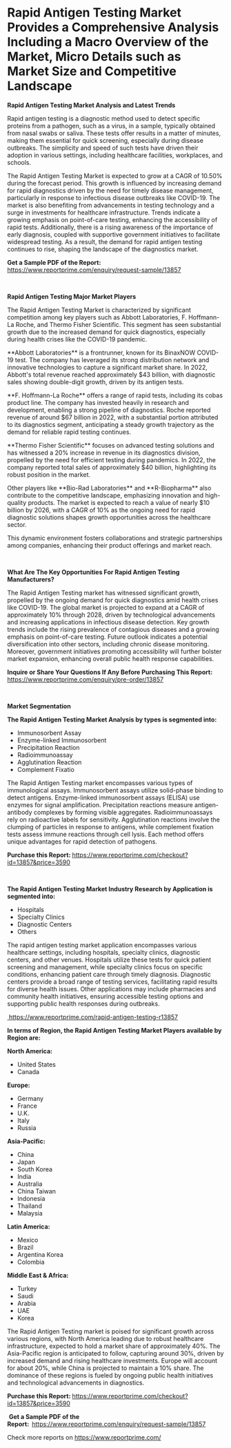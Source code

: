<p><h1>Rapid Antigen Testing Market Provides a Comprehensive Analysis Including a Macro Overview of the Market, Micro Details such as Market Size and Competitive Landscape</h1></p><p><strong>Rapid Antigen Testing Market Analysis and Latest Trends</strong></p>
<p><p>Rapid antigen testing is a diagnostic method used to detect specific proteins from a pathogen, such as a virus, in a sample, typically obtained from nasal swabs or saliva. These tests offer results in a matter of minutes, making them essential for quick screening, especially during disease outbreaks. The simplicity and speed of such tests have driven their adoption in various settings, including healthcare facilities, workplaces, and schools.</p><p>The Rapid Antigen Testing Market is expected to grow at a CAGR of 10.50% during the forecast period. This growth is influenced by increasing demand for rapid diagnostics driven by the need for timely disease management, particularly in response to infectious disease outbreaks like COVID-19. The market is also benefiting from advancements in testing technology and a surge in investments for healthcare infrastructure. Trends indicate a growing emphasis on point-of-care testing, enhancing the accessibility of rapid tests. Additionally, there is a rising awareness of the importance of early diagnosis, coupled with supportive government initiatives to facilitate widespread testing. As a result, the demand for rapid antigen testing continues to rise, shaping the landscape of the diagnostics market.</p></p>
<p><strong>Get a Sample PDF of the Report:&nbsp;</strong> <a href="https://www.reportprime.com/enquiry/request-sample/13857?utm_campaign=3520&utm_medium=2&utm_source=Github&utm_content=ia&utm_term=20032025&utm_id=rapid-antigen-testing">https://www.reportprime.com/enquiry/request-sample/13857</a></p>
<p>&nbsp;</p>
<p><strong>Rapid Antigen Testing Major Market Players</strong></p>
<p><p>The Rapid Antigen Testing Market is characterized by significant competition among key players such as Abbott Laboratories, F. Hoffmann-La Roche, and Thermo Fisher Scientific. This segment has seen substantial growth due to the increased demand for quick diagnostics, especially during health crises like the COVID-19 pandemic.</p><p>**Abbott Laboratories** is a frontrunner, known for its BinaxNOW COVID-19 test. The company has leveraged its strong distribution network and innovative technologies to capture a significant market share. In 2022, Abbott's total revenue reached approximately $43 billion, with diagnostic sales showing double-digit growth, driven by its antigen tests.</p><p>**F. Hoffmann-La Roche** offers a range of rapid tests, including its cobas product line. The company has invested heavily in research and development, enabling a strong pipeline of diagnostics. Roche reported revenue of around $67 billion in 2022, with a substantial portion attributed to its diagnostics segment, anticipating a steady growth trajectory as the demand for reliable rapid testing continues.</p><p>**Thermo Fisher Scientific** focuses on advanced testing solutions and has witnessed a 20% increase in revenue in its diagnostics division, propelled by the need for efficient testing during pandemics. In 2022, the company reported total sales of approximately $40 billion, highlighting its robust position in the market.</p><p>Other players like **Bio-Rad Laboratories** and **R-Biopharma** also contribute to the competitive landscape, emphasizing innovation and high-quality products. The market is expected to reach a value of nearly $10 billion by 2026, with a CAGR of 10% as the ongoing need for rapid diagnostic solutions shapes growth opportunities across the healthcare sector. </p><p>This dynamic environment fosters collaborations and strategic partnerships among companies, enhancing their product offerings and market reach.</p></p>
<p>&nbsp;</p>
<p><strong>What Are The Key Opportunities For Rapid Antigen Testing Manufacturers?</strong></p>
<p><p>The Rapid Antigen Testing market has witnessed significant growth, propelled by the ongoing demand for quick diagnostics amid health crises like COVID-19. The global market is projected to expand at a CAGR of approximately 10% through 2028, driven by technological advancements and increasing applications in infectious disease detection. Key growth trends include the rising prevalence of contagious diseases and a growing emphasis on point-of-care testing. Future outlook indicates a potential diversification into other sectors, including chronic disease monitoring. Moreover, government initiatives promoting accessibility will further bolster market expansion, enhancing overall public health response capabilities.</p></p>
<p><strong>Inquire or Share Your Questions If Any Before Purchasing This Report:</strong> <a href="https://www.reportprime.com/enquiry/pre-order/13857?utm_campaign=3520&utm_medium=2&utm_source=Github&utm_content=ia&utm_term=20032025&utm_id=rapid-antigen-testing">https://www.reportprime.com/enquiry/pre-order/13857</a></p>
<p>&nbsp;</p>
<p><strong>Market Segmentation</strong></p>
<p><strong>The Rapid Antigen Testing Market Analysis by types is segmented into:</strong></p>
<p><ul><li>Immunosorbent Assay</li><li>Enzyme-linked Immunosorbent</li><li>Precipitation Reaction</li><li>Radioimmunoassay</li><li>Agglutination Reaction</li><li>Complement Fixatio</li></ul></p>
<p><p>The Rapid Antigen Testing market encompasses various types of immunological assays. Immunosorbent assays utilize solid-phase binding to detect antigens. Enzyme-linked immunosorbent assays (ELISA) use enzymes for signal amplification. Precipitation reactions measure antigen-antibody complexes by forming visible aggregates. Radioimmunoassays rely on radioactive labels for sensitivity. Agglutination reactions involve the clumping of particles in response to antigens, while complement fixation tests assess immune reactions through cell lysis. Each method offers unique advantages for rapid detection of pathogens.</p></p>
<p><strong>Purchase this Report:&nbsp;</strong><a href="https://www.reportprime.com/checkout?id=13857&price=3590&utm_campaign=3520&utm_medium=2&utm_source=Github&utm_content=ia&utm_term=20032025&utm_id=rapid-antigen-testing">https://www.reportprime.com/checkout?id=13857&price=3590</a></p>
<p>&nbsp;</p>
<p><strong>The Rapid Antigen Testing Market Industry Research by Application is segmented into:</strong></p>
<p><ul><li>Hospitals</li><li>Specialty Clinics</li><li>Diagnostic Centers</li><li>Others</li></ul></p>
<p><p>The rapid antigen testing market application encompasses various healthcare settings, including hospitals, specialty clinics, diagnostic centers, and other venues. Hospitals utilize these tests for quick patient screening and management, while specialty clinics focus on specific conditions, enhancing patient care through timely diagnosis. Diagnostic centers provide a broad range of testing services, facilitating rapid results for diverse health issues. Other applications may include pharmacies and community health initiatives, ensuring accessible testing options and supporting public health responses during outbreaks.</p></p>
<p><a href="https://www.reportprime.com/rapid-antigen-testing-r13857?utm_campaign=3520&utm_medium=2&utm_source=Github&utm_content=ia&utm_term=20032025&utm_id=rapid-antigen-testing">&nbsp;https://www.reportprime.com/rapid-antigen-testing-r13857</a></p>
<p><strong>In terms of Region, the Rapid Antigen Testing Market Players available by Region are:</strong></p>
<p>
    <p> <strong> North America: </strong>
        <ul>
            <li>United States</li>
            <li>Canada</li>
        </ul>
        </p> 
    <p> <strong> Europe: </strong>
        <ul>
            <li>Germany</li>
            <li>France</li>
            <li>U.K.</li>
            <li>Italy</li>
            <li>Russia</li>
        </ul>
        </p> 
    <p> <strong> Asia-Pacific: </strong>
        <ul>
            <li>China</li>
            <li>Japan</li>
            <li>South Korea</li>
            <li>India</li>
            <li>Australia</li>
            <li>China Taiwan</li>
            <li>Indonesia</li>
            <li>Thailand</li>
            <li>Malaysia</li>
        </ul>
        </p> 
    <p> <strong> Latin America: </strong>
        <ul>
            <li>Mexico</li>
            <li>Brazil</li>
            <li>Argentina Korea</li>
            <li>Colombia</li>
        </ul>
        </p> 
    <p> <strong> Middle East & Africa: </strong>
        <ul>
            <li>Turkey</li>
            <li>Saudi</li>
            <li>Arabia</li>
            <li>UAE</li>
            <li>Korea</li>
        </ul>
    </p>
    </p>
<p><p>The Rapid Antigen Testing market is poised for significant growth across various regions, with North America leading due to robust healthcare infrastructure, expected to hold a market share of approximately 40%. The Asia-Pacific region is anticipated to follow, capturing around 30%, driven by increased demand and rising healthcare investments. Europe will account for about 20%, while China is projected to maintain a 10% share. The dominance of these regions is fueled by ongoing public health initiatives and technological advancements in diagnostics.</p></p>
<p><strong>Purchase this Report: </strong><a href="https://www.reportprime.com/checkout?id=13857&price=3590&utm_campaign=3520&utm_medium=2&utm_source=Github&utm_content=ia&utm_term=20032025&utm_id=rapid-antigen-testing">https://www.reportprime.com/checkout?id=13857&price=3590</a></p>
<p>&nbsp;<strong>Get a Sample PDF of the Report:&nbsp;&nbsp;</strong><a href="https://www.reportprime.com/enquiry/request-sample/13857?utm_campaign=3520&utm_medium=2&utm_source=Github&utm_content=ia&utm_term=20032025&utm_id=rapid-antigen-testing">https://www.reportprime.com/enquiry/request-sample/13857</a></p>
<p><strong></strong></p>
<p>Check more reports on <a href="https://www.reportprime.com/?utm_campaign=3520&utm_medium=2&utm_source=Github&utm_content=ia&utm_term=20032025&utm_id=rapid-antigen-testing">https://www.reportprime.com/</a></p>